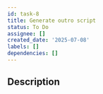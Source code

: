 ```yaml
---
id: task-8
title: Generate outro script
status: To Do
assignee: []
created_date: '2025-07-08'
labels: []
dependencies: []
---
```


## Description
